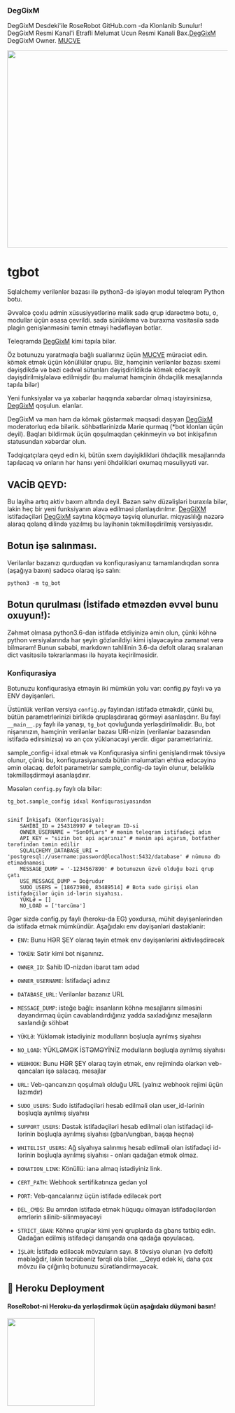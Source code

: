 ### DegGixM 
DegGixM Desdeki'ile RoseRobot GitHub.com -da Klonlanib Sunulur!
DegGixM Resmi Kanal'i Etrafli Melumat Ucun Resmi Kanali Bax.[DegGixM](https://t.me/DegGixM)
DegGixM Owner. [MUCVE](https;//t.me/MUCVE_M) 

<img src="https://te.legra.ph/file/50771de1bcd2e67af5ae4.jpg" width="550" height="450">
</p>


# tgbot
Sqlalchemy verilənlər bazası ilə python3-də işləyən modul teleqram Python botu.

Əvvəlcə çoxlu admin xüsusiyyətlərinə malik sadə qrup idarəetmə botu, o, modullar üçün əsasa çevrildi.
sadə sürükləmə və buraxma vasitəsilə sadə plagin genişlənməsini təmin etməyi hədəfləyən botlar.

Teleqramda [DegGixM](https://t.me/DegGixM) kimi tapıla bilər.

Öz botunuzu yaratmaqla bağlı suallarınız üçün [MUCVE](https://t.me/MUCVE_M) müraciət edin.
kömək etmək üçün könüllülər qrupu. Biz, həmçinin verilənlər bazası sxemi dəyişdikdə və bəzi cədvəl sütunları dəyişdirildikdə kömək edəcəyik
dəyişdirilmiş/əlavə edilmişdir (bu məlumat həmçinin öhdəçilik mesajlarında tapıla bilər)


Yeni funksiyalar və ya xəbərlər haqqında xəbərdar olmaq istəyirsinizsə, [DegGixM](https://t.me/DegGixM) qoşulun.
elanlar.

DegGixM və mən həm də kömək göstərmək məqsədi daşıyan [DegGixM](https://t.me/DegGixm) moderatorluq edə bilərik.
söhbətlərinizdə Marie qurmaq (*bot klonları üçün deyil).
Baqları bildirmək üçün qoşulmaqdan çekinmeyin və bot inkişafının statusundan xəbərdar olun.

Tədqiqatçılara qeyd edin ki, bütün sxem dəyişiklikləri öhdəçilik mesajlarında tapılacaq və onların hər hansı yeni öhdəlikləri oxumaq məsuliyyəti var.


## VACİB QEYD:

Bu layihə artıq aktiv baxım altında deyil. Bəzən səhv düzəlişləri buraxıla bilər, lakin heç bir yeni funksiyanın əlavə edilməsi planlaşdırılmır.
[DegGiXM](https://t.me/DegGixM) istifadəçiləri [DegGixM](https://t.me/DegGixM) saytına köçməyə təşviq olunurlar.
miqyaslılığı nəzərə alaraq qolanq dilində yazılmış bu layihənin təkmilləşdirilmiş versiyasıdır.

## Botun işə salınması.

Verilənlər bazanızı qurduqdan və konfiqurasiyanız tamamlandıqdan sonra (aşağıya baxın) sadəcə olaraq işə salın:

`python3 -m tg_bot`


## Botun qurulması (İstifadə etməzdən əvvəl bunu oxuyun!):
Zəhmət olmasa python3.6-dan istifadə etdiyinizə əmin olun, çünki köhnə python versiyalarında hər şeyin gözlənildiyi kimi işləyəcəyinə zəmanət verə bilmərəm!
Bunun səbəbi, markdown təhlilinin 3.6-da defolt olaraq sıralanan dict vasitəsilə təkrarlanması ilə həyata keçirilməsidir.

### Konfiqurasiya

Botunuzu konfiqurasiya etməyin iki mümkün yolu var: config.py faylı və ya ENV dəyişənləri.

Üstünlük verilən versiya `config.py` faylından istifadə etməkdir, çünki bu, bütün parametrlərinizi birlikdə qruplaşdıraraq görməyi asanlaşdırır.
Bu fayl `__main__.py` faylı ilə yanaşı, `tg_bot` qovluğunda yerləşdirilməlidir.
Bu, bot nişanınızın, həmçinin verilənlər bazası URI-nizin (verilənlər bazasından istifadə edirsinizsə) və ən çox yüklənəcəyi yerdir.
digər parametrləriniz.

sample_config-i idxal etmək və Konfiqurasiya sinfini genişləndirmək tövsiyə olunur, çünki bu, konfiqurasiyanızda bütün məlumatları ehtiva edəcəyinə əmin olacaq.
defolt parametrlər sample_config-də təyin olunur, beləliklə təkmilləşdirməyi asanlaşdırır.

Məsələn `config.py` faylı ola bilər:
```
tg_bot.sample_config idxal Konfiqurasiyasından


sinif İnkişafı (Konfiqurasiya):
    SAHİBİ_ID = 254318997 # teleqram ID-si
    OWNER_USERNAME = "SonOfLars" # mənim teleqram istifadəçi adım
    API_KEY = "sizin bot api açarınız" # mənim api açarım, botfather tərəfindən təmin edilir
    SQLALCHEMY_DATABASE_URI = 'postgresql://username:password@localhost:5432/database' # nümunə db etimadnaməsi
    MESSAGE_DUMP = '-1234567890' # botunuzun üzvü olduğu bəzi qrup çatı
    USE_MESSAGE_DUMP = Doğrudur
    SUDO_USERS = [18673980, 83489514] # Bota sudo girişi olan istifadəçilər üçün id-lərin siyahısı.
    YÜKLƏ = []
    NO_LOAD = ['tərcümə']
```

Əgər sizdə config.py faylı (heroku-da EG) yoxdursa, mühit dəyişənlərindən də istifadə etmək mümkündür.
Aşağıdakı env dəyişənləri dəstəklənir:
 - `ENV`: Bunu HƏR ŞEY olaraq təyin etmək env dəyişənlərini aktivləşdirəcək

 - `TOKEN`: Sətir kimi bot nişanınız.
 - `OWNER_ID`: Sahib ID-nizdən ibarət tam ədəd
 - `OWNER_USERNAME`: İstifadəçi adınız

 - `DATABASE_URL`: Verilənlər bazanız URL
 - `MESSAGE_DUMP`: isteğe bağlı: insanların köhnə mesajlarını silməsini dayandırmaq üçün cavablandırdığınız yadda saxladığınız mesajların saxlandığı söhbət
 - `YÜKLƏ`: Yükləmək istədiyiniz modulların boşluqla ayrılmış siyahısı
 - `NO_LOAD`: YÜKLƏMƏK İSTƏMƏYİNİZ modulların boşluqla ayrılmış siyahısı
 - `WEBHOOK`: Bunu HƏR ŞEY olaraq təyin etmək, env rejimində olarkən veb-qancaları işə salacaq.
 mesajlar
 - `URL`: Veb-qancanızın qoşulmalı olduğu URL (yalnız webhook rejimi üçün lazımdır)

 - `SUDO_USERS`: Sudo istifadəçiləri hesab edilməli olan user_id-lərinin boşluqla ayrılmış siyahısı
 - `SUPPORT_USERS`: Dəstək istifadəçiləri hesab edilməli olan istifadəçi id-lərinin boşluqla ayrılmış siyahısı (gban/ungban,
 başqa heçnə)
 - `WHITELIST_USERS`: Ağ siyahıya salınmış hesab edilməli olan istifadəçi id-lərinin boşluqla ayrılmış siyahısı - onları qadağan etmək olmaz.
 - `DONATION_LINK`: Könüllü: ianə almaq istədiyiniz link.
 - `CERT_PATH`: Webhook sertifikatınıza gedən yol
 - `PORT`: Veb-qancalarınız üçün istifadə ediləcək port
 - `DEL_CMDS`: Bu əmrdən istifadə etmək hüququ olmayan istifadəçilərdən əmrlərin silinib-silinməyəcəyi
 - `STRICT_GBAN`: Köhnə qruplar kimi yeni qruplarda da gbans tətbiq edin. Qadağan edilmiş istifadəçi danışanda ona qadağa qoyulacaq.
 - `İŞLƏR`: İstifadə ediləcək mövzuların sayı. 8 tövsiyə olunan (və defolt) məbləğdir, lakin təcrübəniz fərqli ola bilər.
 __Qeyd edək ki, daha çox mövzu ilə çılğınlıq botunuzu sürətləndirməyəcək.

## 🚀 Heroku Deployment

<h4>RoseRobot-ni Heroku-da yerləşdirmək üçün aşağıdakı düyməni basın!</h4>    
<a href="https://heroku.com/deploy/"><img src="https://img.shields.io/badge/Deploy%20To%20Heroku-blueviolet?style=https://github.com/DegGixM/RoseRobot=heroku" width="200""/></a>
